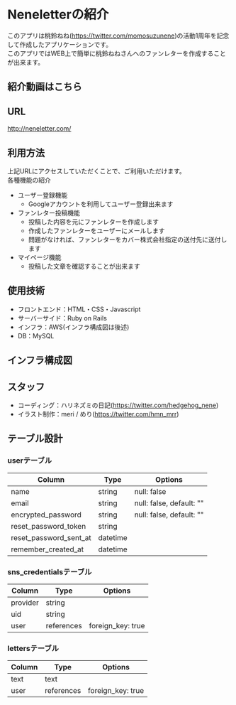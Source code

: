 # Neneletterの紹介

このアプリは桃鈴ねね(https://twitter.com/momosuzunene)の活動1周年を記念して作成したアプリケーションです。<br>
このアプリではWEB上で簡単に桃鈴ねねさんへのファンレターを作成することが出来ます。

## 紹介動画はこちら

## URL
http://neneletter.com/

## 利用方法
上記URLにアクセスしていただくことで、ご利用いただけます。<br>
各種機能の紹介
- ユーザー登録機能
  - Googleアカウントを利用してユーザー登録出来ます
- ファンレター投稿機能
  - 投稿した内容を元にファンレターを作成します
  - 作成したファンレターをユーザーにメールします
  - 問題がなければ、ファンレターをカバー株式会社指定の送付先に送付します
- マイページ機能
  - 投稿した文章を確認することが出来ます

## 使用技術
- フロントエンド：HTML・CSS・Javascript
- サーバーサイド：Ruby on Rails
- インフラ：AWS(インフラ構成図は後述)
- DB：MySQL

## インフラ構成図

## スタッフ

- コーディング：ハリネズミの日記(https://twitter.com/hedgehog_nene)
- イラスト制作：meri / めり(https://twitter.com/hmn_mrr)

## テーブル設計

### userテーブル
| Column                 | Type     | Options                 |
| ---------------------- | -------- | ----------------------- |
| name                   |  string  | null: false             |
| email                  |  string  | null: false, default: ""|
| encrypted_password     |  string  | null: false, default: ""|
| reset_password_token   |  string  |                         |
| reset_password_sent_at | datetime |                         |
| remember_created_at    | datetime |                         |

### sns_credentialsテーブル
| Column   | Type       | Options           |
| -------- | ---------- | ----------------- |
| provider |   string   |                   |
| uid      |   string   |                   |
| user     | references | foreign_key: true |

### lettersテーブル
| Column | Type       | Options           |
| ------ | ---------- | ----------------- |
|  text  |    text    |                   |
|  user  | references | foreign_key: true |